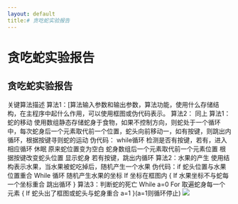```yaml
---
layout: default
title:# 贪吃蛇实验报告
---
```


# 贪吃蛇实验报告

## 贪吃蛇实验报告
关键算法描述
算法1：[算法输入参数和输出参数，算法功能，使用什么存储结构，在主程序中起什么作用，可以使用框图或伪代码表示。
算法2： 同上
算法1：蛇的移动
使用数组静态存储蛇身于食物，如果不控制方向，则蛇处于一个循环中，每次蛇身后一个元素取代前一个位置，蛇头向前移动一，如有按键，则跳出内循环，根据按键寻则蛇的运动
伪代码： while循环
检测是否有按键，若有，进入相应循环
休眠
原来蛇位置变为空白
蛇身数组后一个元素取代前一个元素位置
根据按键改变蛇头位置
显示蛇身
若有按键，跳出内循环
算法2：水果的产生
使用结构表示水果，当水果被蛇吃掉后，随机产生一个水果
伪代码：if 蛇头位置与水果位置重合
While 循环
随机产生水果的坐标
If 坐标在框图内
{
If 水果坐标不与蛇每一个坐标重合 跳出循环
}
算法3：判断蛇的死亡
While a=0
For 取遍蛇身每一个元素
{
If 蛇头出了框图或蛇头与蛇身重合
a=1
}(a=1则循环停止)
<img src="https://github.com/zkybob/zkybobhomework/blob/gh-pages/15237223_1.jpg?raw=true" />